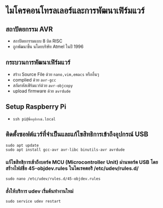 # ไมโครคอนโทรลเลอร์และการพัฒนาเฟิร์มแวร์

## สถาปัตยกรรม AVR

- สถาปัตยกรรมแบบ 8 บิต RISC
- ถูกพัฒนาขึ้น นโดยบริษัท Atmel ในปี 1996

## กระบวนการพัฒนาเฟิร์มแวร์

- สร้าง Source File ด้วย `nano,vim,emacs` หรืออื่นๆ
- complied ด้วย `avr-gcc`
- สกัดรหัสเฟิร์มแวร์ด้วย `avr-objcopy`
- upload firmware ด้วย `avrdude`

## Setup Raspberry Pi

- `ssh pi@ชื่ออุปกรณ์.local`

## ติดตั้งซอฟต์แวร์ที่จำเป็นและแก้ไขสิทธิการเข้าถึงอุปกรณ์ USB
```
sudo apt update
sudo apt install gcc-avr avr-libc binutils-avr avrdude
```

### แก้ไขสิทธิการเข้าถึงบอร์ด MCU (Microcontroller Unit) ผ่านพอร์ต USB โดยสร้างไฟล์ชื่อ 45-objdev.rules ในไดเรคตอรี /etc/udev/rules.d/

```
sudo nano /etc/udev/rules.d/45-objdev.rules
```

### สั่งให้บริการ udev เริ่มต้นทำงานใหม่

```
sudo service udev restart
```